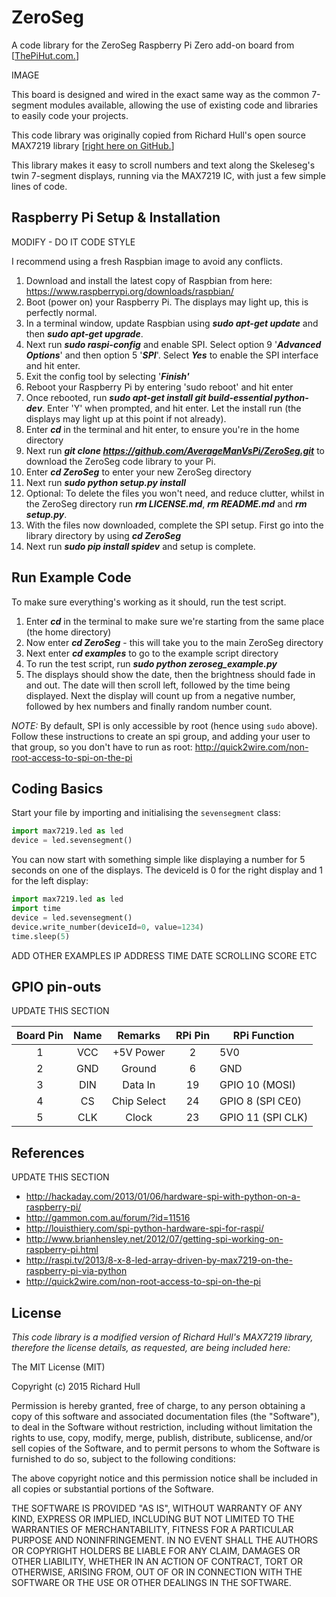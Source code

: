 ZeroSeg 
==============

A code library for the ZeroSeg Raspberry Pi Zero add-on board from [[ThePiHut.com.](#)]

IMAGE

This board is designed and wired in the exact same way as the common 7-segment modules available, allowing the use of existing code and libraries to easily code your projects.

This code library was originally copied from Richard Hull's open source MAX7219 library [[right here on GitHub.](https://github.com/rm-hull/max7219)] 

This library makes it easy to scroll numbers and text along the Skeleseg's twin 7-segment displays, running via the MAX7219 IC, with just a few simple lines of code.

Raspberry Pi Setup & Installation
------------
MODIFY - DO IT CODE STYLE

I recommend using a fresh Raspbian image to avoid any conflicts.

 1. Download and install the latest copy of Raspbian from here: https://www.raspberrypi.org/downloads/raspbian/
 2. Boot (power on) your Raspberry Pi. The displays may light up, this is perfectly normal.
 3. In a terminal window, update Raspbian using ***sudo apt-get update*** and then ***sudo apt-get upgrade***.
 4. Next run ***sudo raspi-config*** and enable SPI. Select option 9 '***Advanced Options***' and then option 5 '***SPI***'. Select ***Yes*** to enable the SPI interface and hit enter.
 5. Exit the config tool by selecting '***Finish'***
 6. Reboot your Raspberry Pi by entering 'sudo reboot' and hit enter
 7. Once rebooted, run ***sudo apt-get install git build-essential python-dev***. Enter 'Y' when prompted, and hit enter. Let the install run (the displays may light up at this point if not already).
 8. Enter ***cd*** in the terminal and hit enter, to ensure you're in the home directory
 9. Next run ***git clone https://github.com/AverageManVsPi/ZeroSeg.git*** to download the ZeroSeg code library to your Pi.
 10. Enter ***cd ZeroSeg*** to enter your new ZeroSeg directory
 11. Next run ***sudo python setup.py install***
 12. Optional: To delete the files you won't need, and reduce clutter, whilst in the ZeroSeg directory run ***rm LICENSE.md***, ***rm README.md*** and ***rm setup.py***.
 13. With the files now downloaded, complete the SPI setup. First go into the library directory by using ***cd ZeroSeg***
 15. Next run ***sudo pip install spidev*** and setup is complete.
    
Run Example Code
------------
To make sure everything's working as it should, run the test script.

 1. Enter ***cd*** in the terminal to make sure we're starting from the same place (the home directory)
 2. Now enter ***cd ZeroSeg*** - this will take you to the main ZeroSeg directory
 3. Next enter ***cd examples*** to go to the example script directory
 4. To run the test script, run ***sudo python zeroseg_example.py***
 5. The displays should show the date, then the brightness should fade in and out. The date will then scroll left, followed by the time being displayed. Next the display will count up from a negative number, followed by hex numbers and finally random number count.

*NOTE:* By default, SPI is only accessible by root (hence using `sudo` above). Follow these instructions to create an spi group, and adding your user to that group, so you don't have to
run as root: http://quick2wire.com/non-root-access-to-spi-on-the-pi

Coding Basics
------------
Start your file by importing and initialising the `sevensegment` class:

```python
import max7219.led as led
device = led.sevensegment()
```
You can now start with something simple like displaying a number for 5 seconds on one of the displays. The deviceId is 0 for the right display and 1 for the left display:

```python
import max7219.led as led
import time
device = led.sevensegment()
device.write_number(deviceId=0, value=1234)
time.sleep(5)

```

ADD OTHER EXAMPLES
IP ADDRESS
TIME
DATE
SCROLLING
SCORE ETC
   
GPIO pin-outs
-------------
UPDATE THIS SECTION

| Board Pin | Name | Remarks     | RPi Pin | RPi Function      |
|:----------:|:----:|:-----------:|:-------:|-------------------|
| 1         | VCC  | +5V Power   | 2       | 5V0               |
| 2         | GND  | Ground      | 6       | GND               |
| 3         | DIN  | Data In     | 19      | GPIO 10 (MOSI)    |
| 4         | CS   | Chip Select | 24      | GPIO 8 (SPI CE0)  |
| 5         | CLK  | Clock       | 23      | GPIO 11 (SPI CLK) |


References
----------
UPDATE THIS SECTION

* http://hackaday.com/2013/01/06/hardware-spi-with-python-on-a-raspberry-pi/
* http://gammon.com.au/forum/?id=11516
* http://louisthiery.com/spi-python-hardware-spi-for-raspi/
* http://www.brianhensley.net/2012/07/getting-spi-working-on-raspberry-pi.html
* http://raspi.tv/2013/8-x-8-led-array-driven-by-max7219-on-the-raspberry-pi-via-python
* http://quick2wire.com/non-root-access-to-spi-on-the-pi

License
-------
*This code library is a modified version of Richard Hull's MAX7219 library, therefore the license details, as requested, are being included here:*

The MIT License (MIT)

Copyright (c) 2015 Richard Hull

Permission is hereby granted, free of charge, to any person obtaining a copy
of this software and associated documentation files (the "Software"), to deal
in the Software without restriction, including without limitation the rights
to use, copy, modify, merge, publish, distribute, sublicense, and/or sell
copies of the Software, and to permit persons to whom the Software is
furnished to do so, subject to the following conditions:

The above copyright notice and this permission notice shall be included in all
copies or substantial portions of the Software.

THE SOFTWARE IS PROVIDED "AS IS", WITHOUT WARRANTY OF ANY KIND, EXPRESS OR
IMPLIED, INCLUDING BUT NOT LIMITED TO THE WARRANTIES OF MERCHANTABILITY,
FITNESS FOR A PARTICULAR PURPOSE AND NONINFRINGEMENT. IN NO EVENT SHALL THE
AUTHORS OR COPYRIGHT HOLDERS BE LIABLE FOR ANY CLAIM, DAMAGES OR OTHER
LIABILITY, WHETHER IN AN ACTION OF CONTRACT, TORT OR OTHERWISE, ARISING FROM,
OUT OF OR IN CONNECTION WITH THE SOFTWARE OR THE USE OR OTHER DEALINGS IN THE
SOFTWARE.
